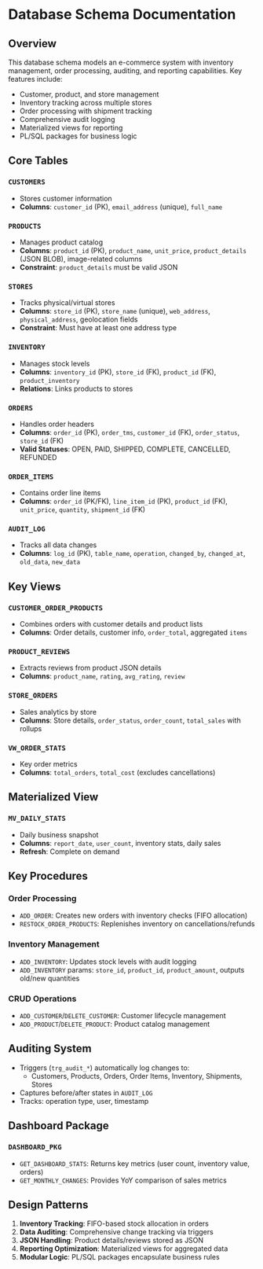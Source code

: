 # Database Schema Documentation

## Overview
This database schema models an e-commerce system with inventory management, order processing, auditing, and reporting capabilities. Key features include:
- Customer, product, and store management
- Inventory tracking across multiple stores
- Order processing with shipment tracking
- Comprehensive audit logging
- Materialized views for reporting
- PL/SQL packages for business logic

## Core Tables

### `CUSTOMERS`
- Stores customer information
- **Columns**: `customer_id` (PK), `email_address` (unique), `full_name`

### `PRODUCTS`
- Manages product catalog
- **Columns**: `product_id` (PK), `product_name`, `unit_price`, `product_details` (JSON BLOB), image-related columns
- **Constraint**: `product_details` must be valid JSON

### `STORES`
- Tracks physical/virtual stores
- **Columns**: `store_id` (PK), `store_name` (unique), `web_address`, `physical_address`, geolocation fields
- **Constraint**: Must have at least one address type

### `INVENTORY`
- Manages stock levels
- **Columns**: `inventory_id` (PK), `store_id` (FK), `product_id` (FK), `product_inventory`
- **Relations**: Links products to stores

### `ORDERS`
- Handles order headers
- **Columns**: `order_id` (PK), `order_tms`, `customer_id` (FK), `order_status`, `store_id` (FK)
- **Valid Statuses**: OPEN, PAID, SHIPPED, COMPLETE, CANCELLED, REFUNDED

### `ORDER_ITEMS`
- Contains order line items
- **Columns**: `order_id` (PK/FK), `line_item_id` (PK), `product_id` (FK), `unit_price`, `quantity`, `shipment_id` (FK)

### `AUDIT_LOG`
- Tracks all data changes
- **Columns**: `log_id` (PK), `table_name`, `operation`, `changed_by`, `changed_at`, `old_data`, `new_data`

## Key Views

### `CUSTOMER_ORDER_PRODUCTS`
- Combines orders with customer details and product lists
- **Columns**: Order details, customer info, `order_total`, aggregated `items`

### `PRODUCT_REVIEWS`
- Extracts reviews from product JSON details
- **Columns**: `product_name`, `rating`, `avg_rating`, `review`

### `STORE_ORDERS`
- Sales analytics by store
- **Columns**: Store details, `order_status`, `order_count`, `total_sales` with rollups

### `VW_ORDER_STATS`
- Key order metrics
- **Columns**: `total_orders`, `total_cost` (excludes cancellations)

## Materialized View

### `MV_DAILY_STATS`
- Daily business snapshot
- **Columns**: `report_date`, `user_count`, inventory stats, daily sales
- **Refresh**: Complete on demand

## Key Procedures

### Order Processing
- `ADD_ORDER`: Creates new orders with inventory checks (FIFO allocation)
- `RESTOCK_ORDER_PRODUCTS`: Replenishes inventory on cancellations/refunds

### Inventory Management
- `ADD_INVENTORY`: Updates stock levels with audit logging
- `ADD_INVENTORY` params: `store_id`, `product_id`, `product_amount`, outputs old/new quantities

### CRUD Operations
- `ADD_CUSTOMER`/`DELETE_CUSTOMER`: Customer lifecycle management
- `ADD_PRODUCT`/`DELETE_PRODUCT`: Product catalog management

## Auditing System
- Triggers (`trg_audit_*`) automatically log changes to:
  - Customers, Products, Orders, Order Items, Inventory, Shipments, Stores
- Captures before/after states in `AUDIT_LOG`
- Tracks: operation type, user, timestamp

## Dashboard Package
### `DASHBOARD_PKG`
- `GET_DASHBOARD_STATS`: Returns key metrics (user count, inventory value, orders)
- `GET_MONTHLY_CHANGES`: Provides YoY comparison of sales metrics

## Design Patterns
1. **Inventory Tracking**: FIFO-based stock allocation in orders
2. **Data Auditing**: Comprehensive change tracking via triggers
3. **JSON Handling**: Product details/reviews stored as JSON
4. **Reporting Optimization**: Materialized views for aggregated data
5. **Modular Logic**: PL/SQL packages encapsulate business rules
